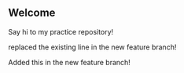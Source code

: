 ## Welcome

Say hi to my practice repository!

replaced the existing line in the new feature branch!

Added this in the new feature branch!